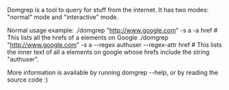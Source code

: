Domgrep is a tool to query for stuff from the internet.
It has two modes: "normal" mode and "interactive" mode. 

Normal usage example:
./domgrep "http://www.google.com" -s a -a href # This lists all the hrefs of a elements on Google
./domgrep "http://www.google.com" -s a --regex authuser --regex-attr href # This lists the inner text of all a elements on google whose hrefs include the string "authuser".

More information is available by running domgrep --help, or by reading the source code :)
